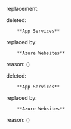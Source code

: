 replacement:

deleted:

		**App Services**

replaced by:

		**Azure Websites**

reason: ()

deleted:

		**App Services**

replaced by:

		**Azure Websites**

reason: ()

